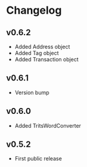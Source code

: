 # Changelog

## v0.6.2

* Added Address object
* Added Tag object
* Added Transaction object

## v0.6.1

* Version bump

## v0.6.0

* Added TritsWordConverter

## v0.5.2

* First public release
